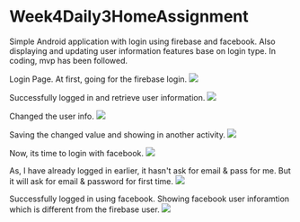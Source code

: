 # Week4Daily3HomeAssignment
Simple Android application with login using firebase and facebook. Also displaying and updating user information features base on login type. In coding, mvp has been followed.

Login Page. At first, going for the firebase login.
![](app/src/main/res/drawable/screenshot_1.png)

Successfully logged in and retrieve user information.
![](app/src/main/res/drawable/screenshot_2.png)

Changed the user info.
![](app/src/main/res/drawable/screenshot_3.png)

Saving the changed value and showing in another activity.
![](app/src/main/res/drawable/screenshot_4.png)

Now, its time to login with facebook.
![](app/src/main/res/drawable/screenshot_5.png)

As, I have already logged in earlier, it hasn't ask for email & pass for me. But it will ask for email & password for first time.
![](app/src/main/res/drawable/screenshot_6.png)

Successfully logged in using facebook. Showing facebook user inforamtion which is different from the firebase user.
![](app/src/main/res/drawable/screenshot_7.png)

